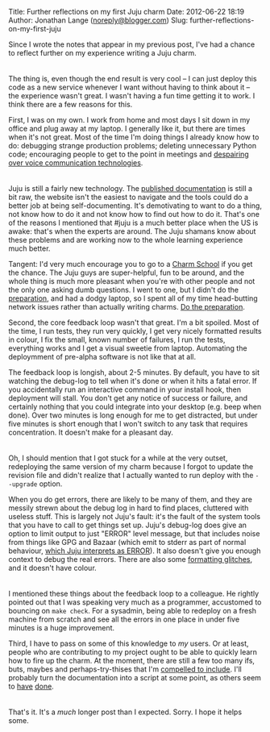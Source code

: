 Title: Further reflections on my first Juju charm
Date: 2012-06-22 18:19
Author: Jonathan Lange (noreply@blogger.com)
Slug: further-reflections-on-my-first-juju

Since I wrote the notes that appear in my previous post, I've had a
chance to reflect further on my experience writing a Juju charm.  
<span>  
</span>  
<span>The thing is, even though the end result is very cool – I can just
deploy this code as a new service whenever I want without having to
think about it – the experience wasn't great. I wasn't having a fun time
getting it to work. I think there are a few reasons for this.</span>  
  
<span>First, I was on my own. I work from home and most days I sit down
in my office and plug away at my laptop. I generally like it, but there
are times when it's not great. Most of the time I'm doing things I
already know how to do: debugging strange production problems; deleting
unnecessary Python code; encouraging people to get to the point in
meetings and [despairing over voice communication
technologies](https://plus.google.com/115348217455779620753/posts/J8to9rW8Ef8).</span>  
<span>  
</span>  
<span>Juju is still a fairly new technology. The [published
documentation](http://juju.ubuntu.com/docs/) is still a bit raw, the
website isn't the easiest to navigate and the tools could do a better
job at being self-documenting. It's demotivating to want to do a thing,
not know how to do it and not know how to find out how to do it. That's
one of the reasons I mentioned that \#juju is a much better place when
the US is awake: that's when the experts are around. T</span><span>he
Juju shamans know about these problems and are working now to the whole
learning experience much better.</span>  
  
Tangent: I'd very much encourage you to go to a [Charm
School](https://juju.ubuntu.com/CharmSchool) if you get the chance. The
Juju guys are super-helpful, fun to be around, and the whole thing is
much more pleasant when you're with other people and not the only one
asking dumb questions. I went to one, but I didn't do the
[preparation](https://juju.ubuntu.com/CharmSchool#Necessary_Software),
and had a dodgy laptop, so I spent all of my time head-butting network
issues rather than actually writing charms. [Do the
preparation](https://juju.ubuntu.com/docs/getting-started.html#configuring-a-local-environment).  
  
Second, the core feedback loop wasn't that great. I'm a bit spoiled.
Most of the time, I run tests, they run very quickly, I get very nicely
formatted results in colour, I fix the small, known number of failures,
I run the tests, everything works and I get a visual sweetie from
laptop. Automating the deploymment of pre-alpha software is not like
that at all.  
  
The feedback loop is longish, about 2-5 minutes. By default, you have to
sit watching the debug-log to tell when it's done or when it hits a
fatal error. <span>If you accidentally run an interactive command in
your install hook, then deployment will stall. </span><span>You don't
get any notice of success or failure, and certainly nothing that you
could integrate into your desktop (e.g. beep when done). Over two
minutes is long enough for me to get distracted, but under five minutes
is short enough that I won't switch to any task that requires
concentration. It doesn't make for a pleasant day.</span>  
<span>  
</span>  
<span>Oh, I should mention that I got stuck for a while at the very
outset, redeploying the same version of my charm because I forgot to
update the revision file and didn't realize that I actually wanted to
run deploy with the `--upgrade` option.</span>  
  
<span>When you do get errors, there are likely to be many of them, and
they are messily strewn about the debug log in hard to find places,
cluttered with useless stuff. This is largely not Juju's fault: it's the
fault of the system tools that you have to call to get things set up.
Juju's debug-log does give an option to limit output to just "ERROR"
level message, but that includes noise from things like GPG and Bazaar
(which emit to stderr as part of normal behaviour, [which Juju
interprets as ERROR](https://bugs.launchpad.net/juju/+bug/955209)). It
also doesn't give you enough context to debug the real errors. There are
also some [formatting
glitches](https://bugs.launchpad.net/juju/+bug/1015655), and it doesn't
have colour.</span>  
<span>  
</span>  
I mentioned these things about the feedback loop to a colleague. He
rightly pointed out that I was speaking very much as a programmer,
accustomed to bouncing on `make check`. For a sysadmin, being able to
redeploy on a fresh machine from scratch and see all the errors in one
place in under five minutes is a huge improvement.  
  
  
<span>Third, I have to pass on some of this knowledge to *my* users. Or
at least, people who are contributing to my project ought to be able to
quickly learn how to fire up the charm. At the moment, there are still a
few too many ifs, buts, maybes and perhaps-try-thises that I'm
[compelled to include](http://paste.ubuntu.com/1054697/). I'll probably
turn the documentation into a script at some point, as others seem to
[have](https://gist.github.com/2050525)
[done](https://gist.github.com/1406018).</span>  
<span>  
</span>  
<span>That's it. It's a *much* longer post than I expected. Sorry. I
hope it helps some.</span>  

